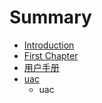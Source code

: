 # Summary

* [Introduction](README.md)
* [First Chapter](chapter1.md)
* [用户手册](yong-hu-shou-ce.md)
* [uac](uac.md)
  * uac

